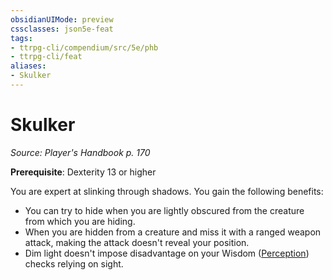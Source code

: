 ```yaml
---
obsidianUIMode: preview
cssclasses: json5e-feat
tags:
- ttrpg-cli/compendium/src/5e/phb
- ttrpg-cli/feat
aliases:
- Skulker
---
```

# Skulker
*Source: Player's Handbook p. 170*  

**Prerequisite**: Dexterity 13 or higher

You are expert at slinking through shadows. You gain the following benefits:

- You can try to hide when you are lightly obscured from the creature from which you are hiding.  
- When you are hidden from a creature and miss it with a ranged weapon attack, making the attack doesn't reveal your position.  
- Dim light doesn't impose disadvantage on your Wisdom ([Perception](/3-Mechanics/CLI/Rules/skills.md#Perception)) checks relying on sight.